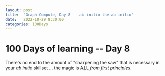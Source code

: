 ```yaml
---
layout: post
title:  "Graph Compute, Day 8 -- ab initio the ab initio"
date:   2022-10-29 8:30:00
categories: 100Days
---
```



# 100 Days of learning -- Day 8

There's no end to the amount of "sharpening the saw" that is necessary in your *ab initio* skillset ... the magic is ALL *from first principles*.